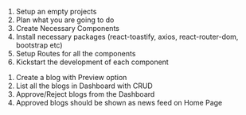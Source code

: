1. Setup an empty projects
2. Plan what you are going to do
3. Create Necessary Components
4. Install necessary packages (react-toastify, axios, react-router-dom, bootstrap etc)
5. Setup Routes for all the components
6. Kickstart the development of each component


<!-- BlogApp Project Ideation -->
1. Create a blog with Preview option
2. List all the blogs in Dashboard with CRUD
3. Approve/Reject blogs from the Dashboard
4. Approved blogs should be shown as news feed on Home Page

